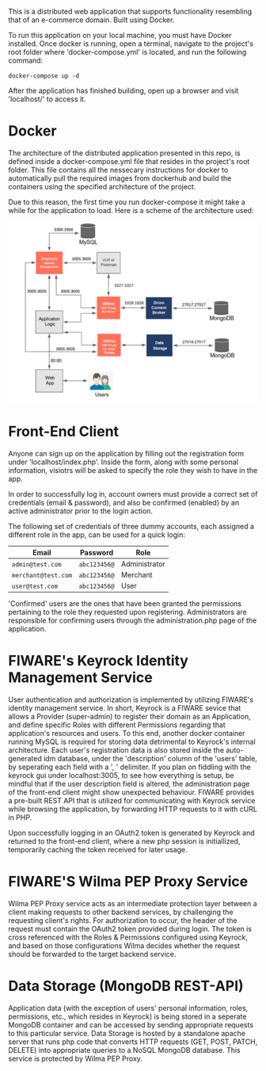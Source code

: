 This is a distributed web application that supports functionality resembling that of an e-commerce domain.
Built using Docker.

To run this application on your local machine, you must have Docker installed. Once docker is running,
open a terminal, navigate to the project's root folder where 'docker-compose.yml' is located, and run the 
following command:

```
docker-compose up -d
```

After the application has finished building, open up a browser and visit 'localhost/' to access it.

# Docker
The architecture of the distributed application presented in this repo, is defined inside a docker-compose.yml file 
that resides in the project's root folder. This file contains all the nessecary instructions for docker to automatically 
pull the required images from dockerhub and build the containers using the specified architecture of the project. 

Due to this reason, the first time you run docker-compose it might take a while for the application to load. 
Here is a scheme of the architecture used:

![Application Architecture](https://github.com/pkalaitzakis/e-commerce-web-app/blob/main/architecture.png?raw=true)

# Front-End Client
Anyone can sign up on the application by filling out the registration form under 'localhost/index.php'. 
Inside the form, along with some personal information, visiotrs will be asked to specify the role they 
wish to have in the app.

In order to successfully log in, account owners must provide a correct set of credentials (email & password),
and also be confirmed (enabled) by an active administrator prior to the login action. 

The following set of credentials of three dummy accounts, each assigned a 
different role in the app, can be used for a quick login:

| Email | Password | Role |
| --- | --- | --- |
| `admin@test.com` | `abc123456@` | Administrator |
| `merchant@test.com` | `abc123456@` | Merchant |
| `user@test.com` | `abc123456@` | User |

'Confirmed' users are the ones that have been granted the permissions pertaining to the role they requested upon
registering. Administrators are responsible for confirming users through the administration.php page of the application.

# FIWARE's Keyrock Identity Management Service
User authentication and authorization is implemented by utilizing FIWARE's identity management service. In short, Keyrock is a FIWARE sevice that allows a Provider (super-admin) to register their domain as an Application, and define specific Roles with different Permissions regarding that application's resources and users. To this end, another docker container running MySQL is required for storing data detrimental to Keyrock's internal architecture. Each user's registration data is also stored inside the auto-generated idm database, under the 'description' column of the 'users' table, by seperating each field with a ', ' delimiter. If you plan on fiddling with the keyrock gui under localhost:3005, to see how everything is setup, be mindful that if the user description field is altered, the administration page of the front-end client might show unexpected behaviour. FIWARE provides a pre-built REST API that is utilized for communicating with Keyrock service while browsing the application, by forwarding HTTP requests to it with cURL in PHP.

Upon successfully logging in an OAuth2 token is generated by Keyrock and returned to the front-end client, where a new php session is initiallized, temporarily caching the token received for later usage.

# FIWARE'S Wilma PEP Proxy Service
Wilma PEP Proxy service acts as an intermediate protection layer between a client making requests to other backend services, by challenging the requesting client's rights. For authorization to occur, the header of the request must contain the OAuth2 token provided during login. The token is cross referenced with the Roles & Permissions configured using Keyrock, and based on those configurations Wilma decides whether the request should be forwarded to the target backend service.

# Data Storage (MongoDB REST-API)
Application data (with the exception of users' personal information, roles, permissions, etc., which resides in Keyrock) is being stored in a seperate MongoDB container and can be accessed by sending appropriate requests to this particular service. Data Storage is hosted by a standalone apache server that runs php code that converts HTTP requests (GET, POST, PATCH, DELETE) into appropriate queries to a NoSQL MongoDB database. This service is protected by Wilma PEP Proxy.
